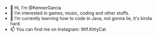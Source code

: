 - 👋 Hi, I’m @KennerGarcia
- 👀 I’m interested in games, music, coding and other stuffs.
- 🌱 I’m currently learning how to code in Java, not gonna lie, it's kinda hard.
- 📫 You can find me on Instagram: Wtf.KittyCat

<!---
KennerGarcia/KennerGarcia is a ✨ special ✨ repository because its `README.md` (this file) appears on your GitHub profile.
You can click the Preview link to take a look at your changes.
--->
